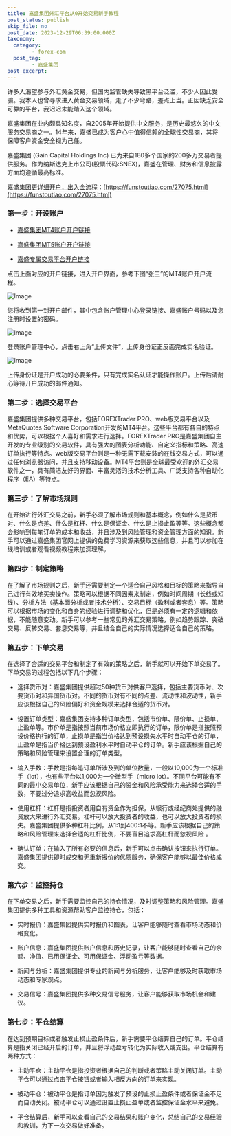 ```yaml
---
title: 嘉盛集团外汇平台从0开始交易新手教程
post_status: publish
skip_file: no
post_date: 2023-12-29T06:39:00.000Z
taxonomy:
  category:
        - forex-com
  post_tag:
        - 嘉盛集团
post_excerpt: 
---
```

许多人渴望参与外汇黄金交易，但国内监管缺失导致黑平台泛滥，不少人因此受骗。我本人也曾寻求进入黄金交易领域，走了不少弯路，差点上当。正因缺乏安全可靠的平台，我迟迟未能踏入这个领域。

嘉盛集团在业内颇具知名度，自2005年开始提供中文服务，是历史最悠久的中文服务交易商之一。14年来，嘉盛已成为客户心中值得信赖的全球性交易商，其将保障客户资金安全视为己任。

嘉盛集团 (Gain Capital Holdings Inc) 已为来自180多个国家的200多万交易者提供服务。作为纳斯达克上市公司(股票代码:SNEX)，嘉盛在管理、财务和信息披露方面均遵循最高标准。

[嘉盛集团更详细开户，出入金流程](https://funstoutiao.com/27075.html)：[https://funstoutiao.com/27075.html](https://funstoutiao.com/27075.html)

### 第一步：开设账户

* [嘉盛集团MT4账户开户链接](https://s.ssgg.net/jsmt4)

* [嘉盛集团MT5账户开户链接](https://s.ssgg.net/jsmt5)

* [嘉盛专属交易平台开户链接](https://s.ssgg.net/js)

点击上面对应的开户链接，进入开户界面，参考下图“张三”的MT4账户开户流程。

![Image](https://prod-files-secure.s3.us-west-2.amazonaws.com/39ed1227-6d7d-4570-be36-9ccd4a2c4241/7a167aea-686b-400d-af59-4e18eb607a40/640.png?X-Amz-Algorithm=AWS4-HMAC-SHA256&X-Amz-Content-Sha256=UNSIGNED-PAYLOAD&X-Amz-Credential=ASIAZI2LB4665HKLSOJJ%2F20250222%2Fus-west-2%2Fs3%2Faws4_request&X-Amz-Date=20250222T101312Z&X-Amz-Expires=3600&X-Amz-Security-Token=IQoJb3JpZ2luX2VjEL7%2F%2F%2F%2F%2F%2F%2F%2F%2F%2FwEaCXVzLXdlc3QtMiJHMEUCIBuTHUnfzvusyi3bRRKIUFj9ulNnPQNUrlA3O4zJkN3jAiEAr2csCxZQVRwOAO8p0aAf45X%2BwxIkL6UdtFoNSu%2BvodoqiAQI5%2F%2F%2F%2F%2F%2F%2F%2F%2F%2F%2FARAAGgw2Mzc0MjMxODM4MDUiDIAi%2BkQET%2BOuS4nD%2FSrcA66JhGq9BxDv2tW%2B%2FeEiPtDRphlwmgTUxHx0iLB4VJH3AIKrbSYTFeo9pZiJ5bCt3jFGHAlIKVri4W7Y0X5uXOfROCMOTfiQE1eW%2FBEzAAkjLEz7a5k%2BLxB2U3%2BTchFCD3PHDXpRusSPC2bwK1KXWfynwcrCNaz%2BobNhxvdlJH6XvZQFrkfojp2hUteA7PLD48Ju%2FaRkdqeEQ18PVzCLgVOP0bdbRCan9MiWXKVrpBWMgNPVCp0%2BD%2BYfBFgsHHk9CACxz312eAiqEouaAMYn%2BBqF5XIAm5S%2BrwNCj6%2F0Lw3Q5ZFQ%2F8azeDVLkYgHon1J0IirNV%2F7keRY09qk3PWcYECABZf7pl15ymT5ybkwOX8%2FFld8KsR70ohEVsyEgYvgr9%2BcXcmc%2Bz0uvk4qhCaXz%2BNLsRj8HIQfG9gxc9pYk%2BBTN5M2VLZsxd9VNON8FQ3PRKl7sR3GX%2Fv3nkumZxmNo1f2g%2FkjTOMJaDQRoTgc6nNNINYFLEuPdPdEQLvHaLhRZbhrKjmGzMiGGRZur4E5f0Ne113n9uQy50YTOrQ7kImHgONL1TqXU1bd6EzDPFCfL7mf2Rx%2BncsIL%2BA%2BC7wYk%2FDcljcME3krRgj2GmY3Fm5u2%2Fmzv3aoicyJFFVeMO%2FG5b0GOqUBywtIZ4VitCFJ5lKc%2FchRs6qzi5BrZJSR2J90hBD1hCPp%2BqiTHYwCLnjHPU%2FqgtgoNWNrdk5RW3fJ2f9UyWPdz7KJb0u0LdQmaGHO1pfaPjnj6rCmE2qfLZ2x29JXpEN%2BJ3slX7%2BMfnB83hmjvyTiN5If3r%2BKnyRYEkEEhcRp6D0W0L%2F7X%2FunqdjI2LBXpBCElRr8hxtV6JUIKR31Qtf89f%2F0VY6P&X-Amz-Signature=7bb035e7534cf606e0737155398d2815fa5dbfadc97a7ee5dfe994ab6253d1bb&X-Amz-SignedHeaders=host&x-id=GetObject)

您将收到第一封开户邮件，其中包含账户管理中心登录链接、嘉盛账户号码以及您注册时设置的密码。

![Image](https://prod-files-secure.s3.us-west-2.amazonaws.com/39ed1227-6d7d-4570-be36-9ccd4a2c4241/eaa1c6b3-2877-4284-a0e1-530e222c27fb/image.png?X-Amz-Algorithm=AWS4-HMAC-SHA256&X-Amz-Content-Sha256=UNSIGNED-PAYLOAD&X-Amz-Credential=ASIAZI2LB4665HKLSOJJ%2F20250222%2Fus-west-2%2Fs3%2Faws4_request&X-Amz-Date=20250222T101312Z&X-Amz-Expires=3600&X-Amz-Security-Token=IQoJb3JpZ2luX2VjEL7%2F%2F%2F%2F%2F%2F%2F%2F%2F%2FwEaCXVzLXdlc3QtMiJHMEUCIBuTHUnfzvusyi3bRRKIUFj9ulNnPQNUrlA3O4zJkN3jAiEAr2csCxZQVRwOAO8p0aAf45X%2BwxIkL6UdtFoNSu%2BvodoqiAQI5%2F%2F%2F%2F%2F%2F%2F%2F%2F%2F%2FARAAGgw2Mzc0MjMxODM4MDUiDIAi%2BkQET%2BOuS4nD%2FSrcA66JhGq9BxDv2tW%2B%2FeEiPtDRphlwmgTUxHx0iLB4VJH3AIKrbSYTFeo9pZiJ5bCt3jFGHAlIKVri4W7Y0X5uXOfROCMOTfiQE1eW%2FBEzAAkjLEz7a5k%2BLxB2U3%2BTchFCD3PHDXpRusSPC2bwK1KXWfynwcrCNaz%2BobNhxvdlJH6XvZQFrkfojp2hUteA7PLD48Ju%2FaRkdqeEQ18PVzCLgVOP0bdbRCan9MiWXKVrpBWMgNPVCp0%2BD%2BYfBFgsHHk9CACxz312eAiqEouaAMYn%2BBqF5XIAm5S%2BrwNCj6%2F0Lw3Q5ZFQ%2F8azeDVLkYgHon1J0IirNV%2F7keRY09qk3PWcYECABZf7pl15ymT5ybkwOX8%2FFld8KsR70ohEVsyEgYvgr9%2BcXcmc%2Bz0uvk4qhCaXz%2BNLsRj8HIQfG9gxc9pYk%2BBTN5M2VLZsxd9VNON8FQ3PRKl7sR3GX%2Fv3nkumZxmNo1f2g%2FkjTOMJaDQRoTgc6nNNINYFLEuPdPdEQLvHaLhRZbhrKjmGzMiGGRZur4E5f0Ne113n9uQy50YTOrQ7kImHgONL1TqXU1bd6EzDPFCfL7mf2Rx%2BncsIL%2BA%2BC7wYk%2FDcljcME3krRgj2GmY3Fm5u2%2Fmzv3aoicyJFFVeMO%2FG5b0GOqUBywtIZ4VitCFJ5lKc%2FchRs6qzi5BrZJSR2J90hBD1hCPp%2BqiTHYwCLnjHPU%2FqgtgoNWNrdk5RW3fJ2f9UyWPdz7KJb0u0LdQmaGHO1pfaPjnj6rCmE2qfLZ2x29JXpEN%2BJ3slX7%2BMfnB83hmjvyTiN5If3r%2BKnyRYEkEEhcRp6D0W0L%2F7X%2FunqdjI2LBXpBCElRr8hxtV6JUIKR31Qtf89f%2F0VY6P&X-Amz-Signature=e5c69a85f7457c34b548971e2c3f809df85d413a65b4ac50a681df38156f1d13&X-Amz-SignedHeaders=host&x-id=GetObject)

登录账户管理中心，点击右上角“上传文件”，上传身份证正反面完成实名验证。

![Image](https://prod-files-secure.s3.us-west-2.amazonaws.com/39ed1227-6d7d-4570-be36-9ccd4a2c4241/54090639-09fc-46b4-a135-e0289f707147/image.png?X-Amz-Algorithm=AWS4-HMAC-SHA256&X-Amz-Content-Sha256=UNSIGNED-PAYLOAD&X-Amz-Credential=ASIAZI2LB4665HKLSOJJ%2F20250222%2Fus-west-2%2Fs3%2Faws4_request&X-Amz-Date=20250222T101312Z&X-Amz-Expires=3600&X-Amz-Security-Token=IQoJb3JpZ2luX2VjEL7%2F%2F%2F%2F%2F%2F%2F%2F%2F%2FwEaCXVzLXdlc3QtMiJHMEUCIBuTHUnfzvusyi3bRRKIUFj9ulNnPQNUrlA3O4zJkN3jAiEAr2csCxZQVRwOAO8p0aAf45X%2BwxIkL6UdtFoNSu%2BvodoqiAQI5%2F%2F%2F%2F%2F%2F%2F%2F%2F%2F%2FARAAGgw2Mzc0MjMxODM4MDUiDIAi%2BkQET%2BOuS4nD%2FSrcA66JhGq9BxDv2tW%2B%2FeEiPtDRphlwmgTUxHx0iLB4VJH3AIKrbSYTFeo9pZiJ5bCt3jFGHAlIKVri4W7Y0X5uXOfROCMOTfiQE1eW%2FBEzAAkjLEz7a5k%2BLxB2U3%2BTchFCD3PHDXpRusSPC2bwK1KXWfynwcrCNaz%2BobNhxvdlJH6XvZQFrkfojp2hUteA7PLD48Ju%2FaRkdqeEQ18PVzCLgVOP0bdbRCan9MiWXKVrpBWMgNPVCp0%2BD%2BYfBFgsHHk9CACxz312eAiqEouaAMYn%2BBqF5XIAm5S%2BrwNCj6%2F0Lw3Q5ZFQ%2F8azeDVLkYgHon1J0IirNV%2F7keRY09qk3PWcYECABZf7pl15ymT5ybkwOX8%2FFld8KsR70ohEVsyEgYvgr9%2BcXcmc%2Bz0uvk4qhCaXz%2BNLsRj8HIQfG9gxc9pYk%2BBTN5M2VLZsxd9VNON8FQ3PRKl7sR3GX%2Fv3nkumZxmNo1f2g%2FkjTOMJaDQRoTgc6nNNINYFLEuPdPdEQLvHaLhRZbhrKjmGzMiGGRZur4E5f0Ne113n9uQy50YTOrQ7kImHgONL1TqXU1bd6EzDPFCfL7mf2Rx%2BncsIL%2BA%2BC7wYk%2FDcljcME3krRgj2GmY3Fm5u2%2Fmzv3aoicyJFFVeMO%2FG5b0GOqUBywtIZ4VitCFJ5lKc%2FchRs6qzi5BrZJSR2J90hBD1hCPp%2BqiTHYwCLnjHPU%2FqgtgoNWNrdk5RW3fJ2f9UyWPdz7KJb0u0LdQmaGHO1pfaPjnj6rCmE2qfLZ2x29JXpEN%2BJ3slX7%2BMfnB83hmjvyTiN5If3r%2BKnyRYEkEEhcRp6D0W0L%2F7X%2FunqdjI2LBXpBCElRr8hxtV6JUIKR31Qtf89f%2F0VY6P&X-Amz-Signature=b16175543a147638fe052fb2af36987c5e5e53869d89c50f3426b74b14722de0&X-Amz-SignedHeaders=host&x-id=GetObject)

上传身份证是开户成功的必要条件，只有完成实名认证才能操作账户。上传后请耐心等待开户成功的邮件通知。

### 第二步：选择交易平台

嘉盛集团提供多种交易平台，包括FOREXTrader PRO、web版交易平台以及MetaQuotes Software Corporation开发的MT4平台。这些平台都有各自的特点和优势，可以根据个人喜好和需求进行选择。FOREXTrader PRO是嘉盛集团自主开发的专业级别的交易软件，具有强大的图表分析功能、自定义指标和策略、高速订单执行等特点。web版交易平台则是一种无需下载安装的在线交易方式，可以通过任何浏览器访问，并且支持移动设备。MT4平台则是全球最受欢迎的外汇交易软件之一，具有简洁友好的界面、丰富灵活的技术分析工具、广泛支持各种自动化程序（EA）等特点。

### 第三步：了解市场规则

在开始进行外汇交易之前，新手必须了解市场规则和基本概念，例如什么是货币对、什么是点差、什么是杠杆、什么是保证金、什么是止损止盈等等。这些概念都会影响到每笔订单的成本和收益，并且涉及到风险管理和资金管理方面的知识。新手可以通过嘉盛集团官网上提供的免费学习资源来获取这些信息，并且可以参加在线培训或者观看视频教程来加深理解。

### 第四步：制定策略

在了解了市场规则之后，新手还需要制定一个适合自己风格和目标的策略来指导自己进行有效地买卖操作。策略可以根据不同因素来制定，例如时间周期（长线或短线）、分析方法（基本面分析或者技术分析）、交易目标（盈利或者套息）等。策略可以根据市场的变化和自身的经验进行调整和优化，但是必须有一定的逻辑和依据，不能随意变动。新手可以参考一些常见的外汇交易策略，例如趋势跟踪、突破交易、反转交易、套息交易等，并且结合自己的实际情况选择适合自己的策略。

### 第五步：下单交易

在选择了合适的交易平台和制定了有效的策略之后，新手就可以开始下单交易了。下单交易的过程包括以下几个步骤：

* 选择货币对：嘉盛集团提供超过50种货币对供客户选择，包括主要货币对、次要货币对和异国货币对。不同的货币对有不同的点差、流动性和波动性，新手应该根据自己的风险偏好和资金规模来选择合适的货币对。

* 设置订单类型：嘉盛集团支持多种订单类型，包括市价单、限价单、止损单、止盈单等。市价单是指按照当前市场价格立即执行的订单，限价单是指按照预设价格执行的订单，止损单是指当价格达到预设损失水平时自动平仓的订单，止盈单是指当价格达到预设盈利水平时自动平仓的订单。新手应该根据自己的策略和风险管理来设置合理的订单类型。

* 输入手数：手数是指每笔订单所涉及到的单位数量，一般以10,000为一个标准手（lot），也有些平台以1,000为一个微型手（micro lot）。不同平台可能有不同的最小交易单位，新手应该根据自己的资金和风险承受能力来选择合适的手数，不要过分追求高收益而忽视风险。

* 使用杠杆：杠杆是指投资者用自有资金作为担保，从银行或经纪商处提供的融资放大来进行外汇交易。杠杆可以放大投资者的收益，也可以放大投资者的损失。嘉盛集团提供多种杠杆比例，从1:1到400:1不等。新手应该根据自己的策略和风险管理来选择合适的杠杆比例，不要盲目追求高杠杆而忽视风险 。

* 确认订单：在输入了所有必要的信息后，新手可以点击确认按钮来执行订单。嘉盛集团提供即时成交和无重新报价的优质服务，确保客户能够以最佳价格成交。

### 第六步：监控持仓

在下单交易之后，新手需要监控自己的持仓情况，及时调整策略和风险管理。嘉盛集团提供多种工具和资源帮助客户监控持仓，包括：

* 实时报价：嘉盛集团提供实时报价和图表，让客户能够随时查看市场动态和价格变化。

* 账户信息：嘉盛集团提供账户信息和历史记录，让客户能够随时查看自己的余额、净值、已用保证金、可用保证金、浮动盈亏等数据。

* 新闻与分析：嘉盛集团提供专业的新闻与分析服务，让客户能够及时获取市场动态和专家观点。

* 交易信号：嘉盛集团提供多种交易信号服务，让客户能够获取市场机会和建议。

### 第七步：平仓结算

在达到预期目标或者触发止损止盈条件后，新手需要平仓结算自己的订单。平仓结算是指关闭已经开启的订单，并且将浮动盈亏转化为实际收入或支出。平仓结算有两种方式：

* 主动平仓：主动平仓是指投资者根据自己的判断或者策略主动关闭订单。主动平仓可以通过点击平仓按钮或者输入相反方向的订单来实现。

* 被动平仓：被动平仓是指订单因为触发了预设的止损止盈条件或者保证金不足而自动关闭。被动平仓可以通过设置止损止盈单或者监控保证金水平来避免。

* 平仓结算后，新手可以查看自己的交易结果和账户变化，总结自己的交易经验和教训，为下一次交易做好准备。